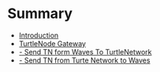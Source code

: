 # Summary

* [Introduction](README.md)
* [TurtleNode Gateway](turtlenode-gateway.md)
* [- Send TN form Waves To TurtleNetwork](send-tn-to-turtlenetwork.md)
* [ - Send TN from Turte Network to Waves](send-tn-to-waves-dex.md)

